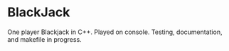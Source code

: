 # BlackJack
One player Blackjack in C++. Played on console. 
Testing, documentation, and makefile in progress. 
